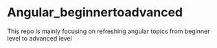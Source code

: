 # Angular_beginnertoadvanced
This repo is mainly focusing on refreshing angular topics from beginner level to advanced level
